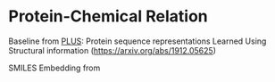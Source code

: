 # Protein-Chemical Relation

Baseline from [PLUS]: Protein sequence representations 
Learned Using Structural information (https://arxiv.org/abs/1912.05625)

[PLUS]: https://github.com/mswzeus/PLUS

SMILES Embedding from 